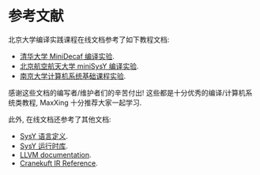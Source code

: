 # 参考文献

北京大学编译实践课程在线文档参考了如下教程文档:

* [清华大学 MiniDecaf 编译实验](https://decaf-lang.github.io/minidecaf-tutorial/).
* [北京航空航天大学 miniSysY 编译实验](https://buaa-se-compiling.github.io/miniSysY-tutorial/).
* [南京大学计算机系统基础课程实验](https://nju-projectn.github.io/ics-pa-gitbook/ics2021/index.html).

感谢这些文档的编写者/维护者们的辛苦付出! 这些都是十分优秀的编译/计算机系统类教程, MaxXing 十分推荐大家一起学习.

此外, 在线文档还参考了其他文档:

* [SysY 语言定义](https://gitlab.eduxiji.net/nscscc/compiler2021/-/blob/master/SysY%E8%AF%AD%E8%A8%80%E5%AE%9A%E4%B9%89.pdf).
* [SysY 运行时库](https://gitlab.eduxiji.net/nscscc/compiler2021/-/blob/master/SysY%E8%BF%90%E8%A1%8C%E6%97%B6%E5%BA%93.pdf).
* [LLVM documentation](https://llvm.org/docs/).
* [Cranekuft IR Reference](https://github.com/bytecodealliance/wasmtime/blob/main/cranelift/docs/ir.md).
